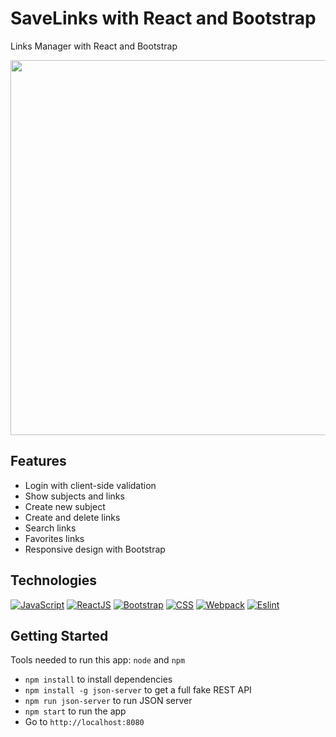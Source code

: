 # SaveLinks with React and Bootstrap
Links Manager with React and Bootstrap

<img src="https://user-images.githubusercontent.com/15716360/211201544-d0b236d2-6287-42cd-816a-b5661e74781b.gif" width="600">

## Features
* Login with client-side validation
* Show subjects and links
* Create new subject
* Create and delete links
* Search links
* Favorites links
* Responsive design with Bootstrap

## Technologies
[![JavaScript](https://img.shields.io/badge/JavaScript-F7DF1E?style=for-the-badge&logo=javascript&logoColor=black)](https://developer.mozilla.org/en-US/docs/Web/JavaScript)
[![ReactJS](https://img.shields.io/badge/React-20232A?style=for-the-badge&logo=react&logoColor=61DAFB)](https://reactjs.org)
[![Bootstrap](https://img.shields.io/badge/Bootstrap-563D7C?style=for-the-badge&logo=bootstrap&logoColor=white)](https://getbootstrap.com)
[![CSS](https://img.shields.io/badge/CSS3-1572B6?style=for-the-badge&logo=css3&logoColor=white)](https://getbootstrap.com)
[![Webpack](https://img.shields.io/badge/Webpack-2b3a42?style=for-the-badge&logo=webpack&logoColor=8dd6f980)](https://developer.mozilla.org/en-US/docs/Web/CSS)
[![Eslint](https://img.shields.io/badge/eslint-3A33D1?style=for-the-badge&logo=eslint&logoColor=white)](https://eslint.org)

## Getting Started
Tools needed to run this app: `node` and `npm`

- `npm install` to install dependencies
- `npm install -g json-server` to get a full fake REST API
- `npm run json-server` to run JSON server
- `npm start` to run the app
- Go to `http://localhost:8080`
